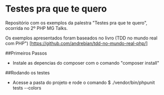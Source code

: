 # Testes pra que te quero


Repositório com os exemplos da palestra  "Testes pra que te quero", ocorrida no 2º PHP MG Talks.


Os exemplos apresentados foram baseados no livro (TDD no mundo real com PHP") [https://github.com/andrebian/tdd-no-mundo-real-php/]


##Primeiros Passos

- Instale as depencias do composer com o comando "composer install"



##Rodando os testes

- Acesse a pasta do projeto e rode o comando  $ ./vendor/bin/phpunit tests --colors
